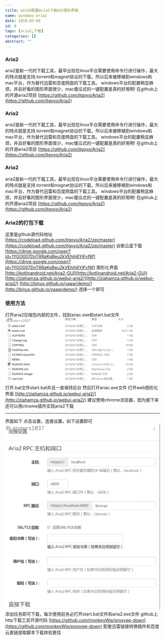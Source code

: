 ```yaml
---
title: win10配置Aria2下载GUI图形界面
name: windows-aria2
date: 2018-05-09
id: 0
tags: [aria2,下载]
categories: []
abstract: ""
---
```



### Aria2

aria2是新一代的下载工具，最早出现在linux平台需要使用命令行进行操作，最大的特点就是支持.torrent和magnet协议的下载，所以后来被移植到windows和mac平台，作为替代迅雷和百度网盘的下载工具。 windows平台的配置稍显麻烦，并且好看的图形界面很少，mac傻瓜式的一键配置是真的好用啊! 在github上的开源aria2项目 [https://github.com/itgoyo/Aria2](https://github.com/itgoyo/Aria2)

### 
<!--more-->
### Aria2

aria2是新一代的下载工具，最早出现在linux平台需要使用命令行进行操作，最大的特点就是支持.torrent和magnet协议的下载，所以后来被移植到windows和mac平台，作为替代迅雷和百度网盘的下载工具。 windows平台的配置稍显麻烦，并且好看的图形界面很少，mac傻瓜式的一键配置是真的好用啊! 在github上的开源aria2项目 [https://github.com/itgoyo/Aria2](https://github.com/itgoyo/Aria2)

### 
<!--more-->


### Aria2

aria2是新一代的下载工具，最早出现在linux平台需要使用命令行进行操作，最大的特点就是支持.torrent和magnet协议的下载，所以后来被移植到windows和mac平台，作为替代迅雷和百度网盘的下载工具。 windows平台的配置稍显麻烦，并且好看的图形界面很少，mac傻瓜式的一键配置是真的好用啊! 在github上的开源aria2项目 [https://github.com/itgoyo/Aria2](https://github.com/itgoyo/Aria2)

### <!--more-->Aria2的打包下载

这里是github源代码地址 [https://codeload.github.com/itgoyo/Aria2/zip/master](https://codeload.github.com/itgoyo/Aria2/zip/master) 谷歌云盘下载 [https://drive.google.com/open?id=1YGO007DnTRRaKgBeu2kVEhih6YjFvf6f](https://drive.google.com/open?id=1YGO007DnTRRaKgBeu2kVEhih6YjFvf6f) 图形化界面 [http://kotlinandroid.net/Aria2-GUI](http://kotlinandroid.net/Aria2-GUI) [http://ziahamza.github.io/webui-aria2/](http://ziahamza.github.io/webui-aria2/) [http://binux.github.io/yaaw/demo/](http://binux.github.io/yaaw/demo/) 选择一个即可

### 使用方法

打开aria2压缩包内部的文件，找到ariac.exe和start.bat文件
![Cdqw2F.png](/images/win-aria-1.webp) 
打开.bat文件start.bat并且一直保持后台 然后打开ariac.exe文件 打开web图形化界面 [http://ziahamza.github.io/webui-aria2/](http://ziahamza.github.io/webui-aria2/) 建议使用chrome浏览器，因为接下来还可以用chrome插件实现aria2下载

* * *

界面如下 点击设置，连接设置，如下设置即可
![Cdqf2D.png](/images/win-aria-2.webp)
添加任务即可下载，每次使用前务必打开start.bat文件和aria2.exe文件 github上http下载工具开源代码 [https://github.com/monkeyWie/proxyee-down](https://github.com/monkeyWie/proxyee-down) 配套迅雷链接转换插件和百度云直链提取脚本下载体验更佳